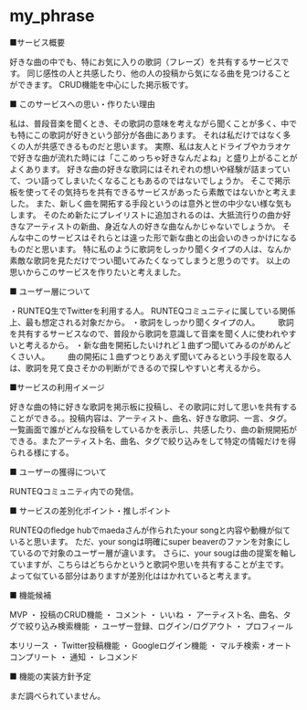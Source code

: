 # my_phrase
■サービス概要

好きな曲の中でも、特にお気に入りの歌詞（フレーズ）を共有するサービスです。
同じ感性の人と共感したり、他の人の投稿から気になる曲を見つけることができます。
CRUD機能を中心にした掲示板です。

■ このサービスへの思い・作りたい理由

私は、普段音楽を聞くとき、その歌詞の意味を考えながら聞くことが多く、中でも特にこの歌詞が好きという部分が各曲にあります。
それは私だけではなく多くの人が共感できるものだと思います。
実際、私は友人とドライブやカラオケで好きな曲が流れた時には「ここめっちゃ好きなんだよね」と盛り上がることがよくあります。
好きな曲の好きな歌詞にはそれぞれの想いや経験が詰まっていて、つい語ってしまいたくなることもあるのではないでしょうか。
そこで掲示板を使ってその気持ちを共有できるサービスがあったら素敵ではないかと考えました。
また、新しく曲を開拓する手段というのは意外と世の中少ない様な気もします。
そのため新たにプレイリストに追加されるのは、大抵流行りの曲か好きなアーティストの新曲、身近な人の好きな曲なんかじゃないでしょうか。
そんな中このサービスはそれらとは違った形で新な曲との出会いのきっかけになるものだと思います。
特に私のように歌詞をしっかり聞くタイプの人は、なんか素敵な歌詞を見ただけでつい聞いてみたくなってしまうと思うのです。
以上の思いからこのサービスを作りたいと考えました。

■ ユーザー層について

・RUNTEQ生でTwitterを利用する人。
 RUNTEQコミュニティに属している関係上、最も想定される対象だから。
・歌詞をしっかり聞くタイプの人。
　　歌詞を共有するサービスなので、普段から歌詞を意識して音楽を聞く人に使われやすいと考えるから。
・新な曲を開拓したいけれど１曲ずつ聞いてみるのがめんどくさい人。
　　曲の開拓に１曲ずつとりあえず聞いてみるという手段を取る人は、歌詞を見て良さそかの判断ができるので探しやすいと考えるから。

■サービスの利用イメージ

好きな曲の特に好きな歌詞を掲示板に投稿し、その歌詞に対して思いを共有することができる。。投稿内容は、アーティスト、曲名、好きな歌詞、一言、タグ。
一覧画面で誰がどんな投稿をしているかを表示し、共感したり、曲の新規開拓ができる。またアーティスト名、曲名、タグで絞り込みをして特定の情報だけを得られる様にする。

■ ユーザーの獲得について

RUNTEQコミュニティ内での発信。

■ サービスの差別化ポイント・推しポイント

RUNTEQのfledge hubでmaedaさんが作られたyour songと内容や動機が似ていると思います。
ただ、your songは明確にsuper beaverのファンを対象にしているので対象のユーザー層が違います。
さらに、your sougは曲の提案を軸していますが、こちらはどちらかというと歌詞や思いを共有することが主です。
よって似ている部分はありますが差別化ははかれていると考えます。

■ 機能候補

MVP
・ 投稿のCRUD機能
・ コメント
・ いいね
・ アーティスト名、曲名、タグで絞り込み検索機能
・ ユーザー登録、ログイン/ログアウト
・ プロフィール

本リリース
・ Twitter投稿機能
・ Googleログイン機能
・ マルチ検索・オートコンプリート
・ 通知
・ レコメンド

■ 機能の実装方針予定

まだ調べられていません。
